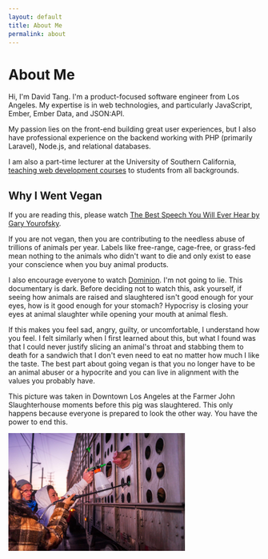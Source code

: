 ```yaml
---
layout: default
title: About Me
permalink: about
---
```

# About Me

Hi, I'm David Tang. I'm a product-focused software engineer from Los Angeles. My expertise is in web technologies, and particularly JavaScript, Ember, Ember Data, and JSON:API.

My passion lies on the front-end building great user experiences, but I also have professional experience on the backend working with PHP (primarily Laravel), Node.js, and relational databases.

I am also a part-time lecturer at the University of Southern California, [teaching web development courses](/teaching) to students from all backgrounds.

## Why I Went Vegan

If you are reading this, please watch [The Best Speech You Will Ever Hear by Gary Yourofsky](http://bit.ly/2ynL4Ds). 

If you are not vegan, then you are contributing to the needless abuse of trillions of animals per year. Labels like free-range, cage-free, or grass-fed mean nothing to the animals who didn't want to die and only exist to ease your conscience when you buy animal products. 

I also encourage everyone to watch [Dominion](http://bit.ly/2LSRumI). I'm not going to lie. This documentary is dark. Before deciding not to watch this, ask yourself, if seeing how animals are raised and slaughtered isn't good enough for your eyes, how is it good enough for your stomach? Hypocrisy is closing your eyes at animal slaughter while opening your mouth at animal flesh.

If this makes you feel sad, angry, guilty, or uncomfortable, I understand how you feel. I felt similarly when I first learned about this, but what I found was that I could never justify slicing an animal's throat and stabbing them to death for a sandwich that I don't even need to eat no matter how much I like the taste. The best part about going vegan is that you no longer have to be an animal abuser or a hypocrite and you can live in alignment with the values you probably have.

This picture was taken in Downtown Los Angeles at the Farmer John Slaughterhouse moments before this pig was slaughtered. This only happens because everyone is prepared to look the other way. You have the power to end this.

<img
  src="/images/pig-vigil.jpg"
  alt="picture of me giving water to a pig moments before slaughter"
  style="width: 70%;">
